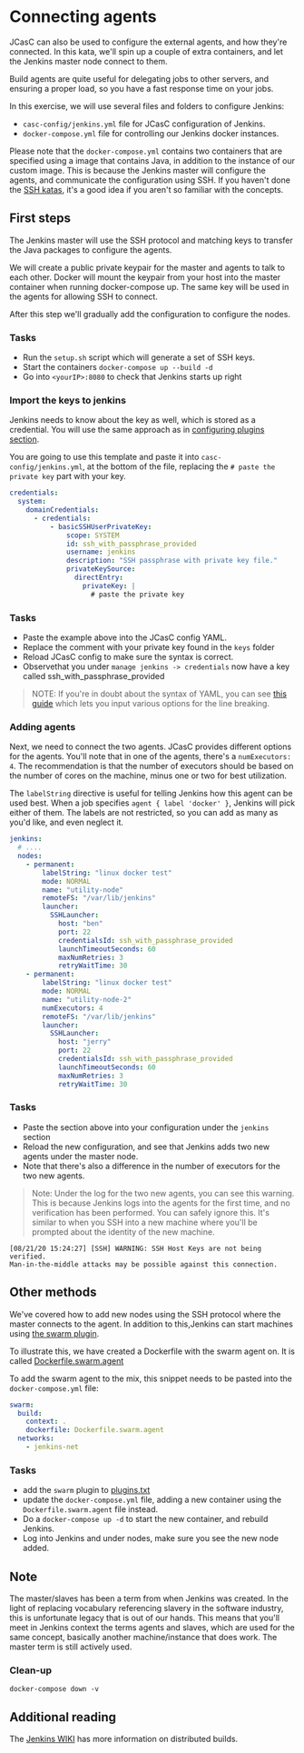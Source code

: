 # Connecting agents

JCasC can also be used to configure the external agents, and how they're
connected. In this kata, we'll spin up a couple of extra containers, and let
the Jenkins master node connect to them.

Build agents are quite useful for delegating jobs to other servers, and
ensuring a proper load, so you have a fast response time on your jobs.

In this exercise, we will use several files and folders to configure Jenkins:

- `casc-config/jenkins.yml` file for JCasC configuration of Jenkins.
- `docker-compose.yml` file for controlling our Jenkins docker instances.

Please note that the `docker-compose.yml` contains two containers that are
specified using a image that contains Java, in addition to the instance of our
custom image. This is because the Jenkins master will configure the agents, and
communicate the configuration using SSH. If you haven't done the [SSH
katas](../configuring-ssh/README.md), it's a good idea if you aren't so
familiar with the concepts.

## First steps

The Jenkins master will use the SSH protocol and matching keys to transfer the
Java packages to configure the agents.

We will create a public private keypair for the master and agents to talk to
each other.
Docker will mount the keypair from your host into the master container when
running docker-compose up.
The same key will be used in the agents for allowing SSH to connect.

After this step we'll gradually add the configuration to configure the nodes.

### Tasks

- Run the `setup.sh` script which will generate a set of SSH keys.
- Start the containers `docker-compose up --build -d`
- Go into `<yourIP>:8080` to check that Jenkins starts up right

### Import the keys to jenkins

Jenkins needs to know about the key as well, which is stored as a credential.
You will use the same approach as in
[configuring plugins section](../configuring-plugins/README.md).

You are going to use this template and paste it into `casc-config/jenkins.yml`,
at the bottom of the file, replacing the `# paste the private key` part with your
key.

```yaml
credentials:
  system:
    domainCredentials:
      - credentials:
          - basicSSHUserPrivateKey:
              scope: SYSTEM
              id: ssh_with_passphrase_provided
              username: jenkins
              description: "SSH passphrase with private key file."
              privateKeySource:
                directEntry:
                  privateKey: |
                    # paste the private key
```

### Tasks

- Paste the example above into the JCasC config YAML.
- Replace the comment with your private key found in the `keys` folder
- Reload JCasC config to make sure the syntax is correct.
- Observethat you under `manage jenkins -> credentials` now have a key called
  ssh_with_passphrase_provided

> NOTE: If you're in doubt about the syntax of YAML, you can see [this
> guide](https://yaml-multiline.info/) which lets you input various
> options for the line breaking.

### Adding agents

Next, we need to connect the two agents. JCasC provides different options for the
agents. You'll note that in one of the agents, there's a `numExecutors: 4`. The
recommendation is that the number of executors should be based on the number of
cores on the machine, minus one or two for best utilization.

The `labelString` directive is useful for telling Jenkins how this agent can be
used best. When a job specifies `agent { label 'docker' }`, Jenkins will pick
either of them. The labels are not restricted, so you can add as many as you'd
like, and even neglect it.

```yaml
jenkins:
  # ....
  nodes:
    - permanent:
        labelString: "linux docker test"
        mode: NORMAL
        name: "utility-node"
        remoteFS: "/var/lib/jenkins"
        launcher:
          SSHLauncher:
            host: "ben"
            port: 22
            credentialsId: ssh_with_passphrase_provided
            launchTimeoutSeconds: 60
            maxNumRetries: 3
            retryWaitTime: 30
    - permanent:
        labelString: "linux docker test"
        mode: NORMAL
        name: "utility-node-2"
        numExecutors: 4
        remoteFS: "/var/lib/jenkins"
        launcher:
          SSHLauncher:
            host: "jerry"
            port: 22
            credentialsId: ssh_with_passphrase_provided
            launchTimeoutSeconds: 60
            maxNumRetries: 3
            retryWaitTime: 30
```

### Tasks

- Paste the section above into your configuration under the `jenkins` section
- Reload the new configuration, and see that Jenkins adds two new agents
  under the master node.
- Note that there's also a difference in the number of executors for the two new agents.

> Note: Under the log for the two new agents,
> you can see this warning. This is because Jenkins logs into the agents for the
> first time, and no verification has been performed. You can safely ignore this.
> It's similar to when you SSH into a new machine where you'll be prompted about
> the identity of the new machine.

```text
[08/21/20 15:24:27] [SSH] WARNING: SSH Host Keys are not being verified.
Man-in-the-middle attacks may be possible against this connection.
```

## Other methods

We've covered how to add new nodes using the SSH protocol where the master
connects to the agent. In addition to this,Jenkins can start machines using
[the swarm plugin](https://plugins.jenkins.io/swarm/).

To illustrate this, we have created a Dockerfile with the swarm agent on.
It is called [Dockerfile.swarm.agent](Dockerfile.swarm.agent)

To add the swarm agent to the mix, this snippet needs to be pasted into the
`docker-compose.yml` file:

```yaml
swarm:
  build:
    context: .
    dockerfile: Dockerfile.swarm.agent
  networks:
    - jenkins-net
```

### Tasks

- add the `swarm` plugin to [plugins.txt](plugins.txt)
- update the `docker-compose.yml` file, adding a new container using the
  `Dockerfile.swarm.agent` file instead.
- Do a `docker-compose up -d` to start the new container, and rebuild Jenkins.
- Log into Jenkins and under nodes, make sure you see the new node added.

## Note

The master/slaves has been a term from when Jenkins was created. In the light
of replacing vocabulary referencing slavery in the software industry, this is
unfortunate legacy that is out of our hands. This means that you'll meet in
Jenkins context the terms agents and slaves, which are used for the same
concept, basically another machine/instance that does work. The master term is
still actively used.

### Clean-up

`docker-compose down -v`

## Additional reading

The [Jenkins WIKI](https://wiki.jenkins.io/display/JENKINS/Distributed+builds)
has more information on distributed builds.

